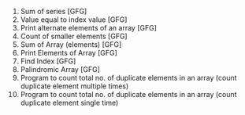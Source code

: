 1) Sum of series [GFG]
2) Value equal to index value [GFG]
3) Print alternate elements of an array [GFG]
4) Count of smaller elements [GFG]
5) Sum of Array (elements) [GFG]
6) Print Elements of Array [GFG]
7) Find Index [GFG]
8) Palindromic Array [GFG]
9) Program to count total no. of duplicate elements in an array (count duplicate element multiple times)
10) Program to count total no. of duplicate elements in an array (count duplicate element single time)
    

